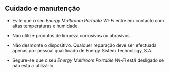 ## Cuidado e manutenção

* Evite que o seu *Energy Multiroom Portable Wi-Fi* entre em contacto com altas temperaturas e humidade. 

* Não utilize produtos de limpeza corrosivos ou abrasivos.

* Não desmonte o dispositivo. Qualquer reparação deve ser efectuada apenas por pessoal qualificado de Energy Sistem Technology, S.A.

* Segure-se que o seu *Energy Multiroom Portable Wi-Fi* está desligado se não está a utilizá-lo.

